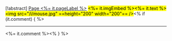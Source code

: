[!abstract] [Page <%= it.pageLabel %>](<%= it.backlink %>)
<mark style="<%- if (it.color) { _%> color: <%= it.color %>; <%_ } -%><%- if (it.bgColor) { _%> background-color: <%= it.bgColor %>; <%_ } -%>"><%= it.imgEmbed %><%= it.text %><img src="/i/mouse.jpg" ==height="200" width="200"== /></mark><% if (it.comment) { %>
* * *

<%= it.comment %><% } %>